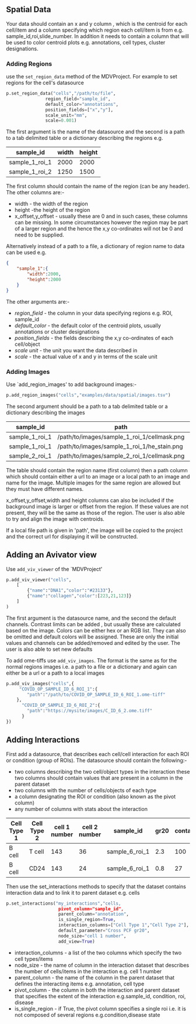 
## Spatial Data
Your data should contain an x and y column , which is the centroid for each cell/item and a column specifying which region each cell/item is from e.g. sample_id,roi,slide_number. In addition it needs to contain a column that will be used to color centroid plots e.g. annotations, cell types, cluster designations.

### Adding Regions
use the `set_region_data` method of the MDVProject. For example to set regions for the cell's datasource
 ```python
p.set_region_data("cells","/path/to/file",
                region_field="sample_id",
                default_color="annotations",
                position_fields=["x","y"],
                scale_unit="mm",
                scale=0.001)
```
The first argument is the name of the datasource and the second is a path to a tab delimited table or a dictionary describing the regions e.g.

|sample_id|width|height|
|---------|-----|------|
|sample_1_roi_1|2000|2000|
|sample_1_roi_2|1250|1500|

The first column should contain the name of the region (can be any header). The other columns are:-
* width - the width of the region 
* height -the height of the region
* x_offset,y_offset - usually these are 0 and in such cases, these columns can be missing. In some circumstances however the region may be part of a larger region and the hence the x,y co-ordinates will not be 0 and need to be supplied.

Alternatively instead of a path to a file, a dictionary of region name to data can be used e.g.
```json
{
    "sample_1":{
        "width":2000,
        "height":2000
    }
}
```
The other arguments are:-

* *region_field* - the column in your data specifying regions e.g. ROI, sample_id
* *default_color* - the default color of the  centroid plots, usually annotations or cluster designations
* *position_fields* - the fields describing the x,y co-ordinates of each cell/object
* *scale unit* - the unit you want the data described in
* *scale* - the actual value of x and y in terms of the scale unit


### Adding Images

Use `add_region_images' to add background images:-
```python
p.add_region_images("cells","examples/data/spatial/images.tsv")
```
The second argument should be a path to a tab delimited table or a dictionary describing the images

|sample_id|path|name|
|---------|-----|------|
|sample_1_roi_1|/path/to/images/sample_1_roi_1/cellmask.png|cellmask|
|sample_1_roi_1|/path/to/images/sample_1_roi_1/he_stain.png|HE|
|sample_2_roi_1|/path/to/images/sample_2_roi_1/cellmask.png|cellmask|

The table should contain the region name (first column) then a path column which should contain either a url to an image or a local path to an image and name for the image. Multiple images for the same region are allowed but they must have different names.

x_offset,y_offset,width and height columns can also be included if the background image is larger or offset from the region. If these values are not present, they will be the same as those of the region. The user is also able to try and align the image with centroids.

If a local file path is given in 'path', the image will be copied to the project and the correct url for displaying it will be constructed.

## Adding an Avivator view

Use `add_viv_viewer` of the `MDVProject'

```python
p.add_viv_viewer("cells",
    [
        {"name":"DNA1","color":"#23133"},
        {"name":"collagen","color":[223,21,123]}
    ]
)
```

The first argument is the datasource name, and the second the default channels. Contrast limits can be added , but usually these are calculated based on the image. Colors can be either hex or an RGB list. They can also be omitted and default colors will be assigned. These are only the initial values and channels can be added/removed and edited by the user. The user is also able to set new defaults


To add ome-tiffs use `add_viv_images`. The format is the same as for the normal regions images i.e. a path to a file or a dictionary and again can either be a url or a path to a local images

```python
p.add_viv_images("cells",{
     "COVID_OP_SAMPLE_ID_6_ROI_1":{
        "path":"/path/to/COVID_OP_SAMPLE_ID_6_ROI_1.ome-tiff"
    },
      "COVID_OP_SAMPLE_ID_6_ROI_2":{
        "path":"https://mysite/images/C_ID_6_2.ome.tiff"
      }
})
```


## Adding Interactions

First add a datasource, that describes each cell/cell interaction for each ROI or condition (group of ROIs). The datasource should contain the following:-
 * two columns describing the two cell/object types in the interaction these two columns should contain values that are
 present in a column in the parent dataset
 * two columns with the number of cells/objects of each type
 * a column designating the ROI or condition (also known as the pivot column)
 * any number of columns with  stats about the interaction

|Cell Type 1|Cell Type 2|cell 1 number|cell 2 number|sample_id|gr20|contacts|
|-----------|-----------|-------------|-------------|---------|----|--------|
|B cell|T cell |143|36|sample_6_roi_1|2.3|100|
|B cell|CD24   |143|24|sample_6_roi_1|0.8|27|


Then use the set_interactions methods to specify that the dataset contains interaction data and to link it to parent dataset e.g. cells
```python
p.set_interactions("my_interactions","cells,
                    pivot_column="sample_id",
                    parent_column="annotation",
                    is_single_region=True,
                    interaction_columns=["Cell Type 1","Cell Type 2"],
                    default_parameter="Cross PCF gr20",
                    node_size="cell 1 number",
                    add_view=True)
```

 * interaction_columns - a list of the two columns which specify the two cell types/items
 * node_size - the name of column in the interaction dataset that describes the number of cells/items in the interaction e.g. cell 1 number 
 * parent_column - the name of the column in the parent dataset that defines the  interacting items e.g. annotation, cell type
 * pivot_column - the column in both the interaction and parent dataset that specifies the extent of the interaction e.g.sample_id, condition, roi, disease
 * is_single_region - if True, the pivot column specifies a single roi i.e. it is not composed of several regions e.g.condition,disease state



